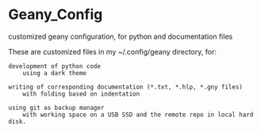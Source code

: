 # Geany_Config
customized geany configuration,  for python and documentation files

These are customized files in my ~/.config/geany directory,  for:

    development of python code
        using a dark theme
       
    writing of corresponding documentation (*.txt, *.hlp, *.gny files)
        with folding based on indentation
       
    using git as backup manager
        with working space on a USB SSD and the remote repo in local hard disk.
       
